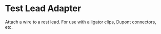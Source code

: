 # Test Lead Adapter

Attach a wire to a rest lead. For use with alligator clips, Dupont connectors, etc.